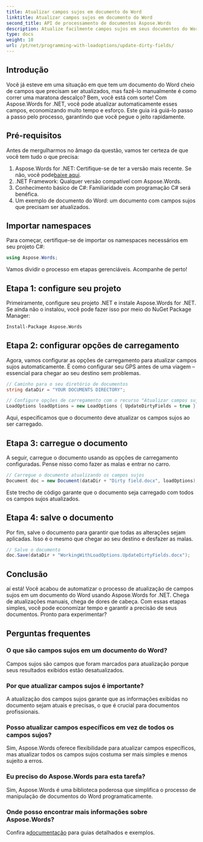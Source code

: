```yaml
---
title: Atualizar campos sujos em documento do Word
linktitle: Atualizar campos sujos em documento do Word
second_title: API de processamento de documentos Aspose.Words
description: Atualize facilmente campos sujos em seus documentos do Word usando Aspose.Words for .NET com este guia passo a passo abrangente.
type: docs
weight: 10
url: /pt/net/programming-with-loadoptions/update-dirty-fields/
---
```


## Introdução

Você já esteve em uma situação em que tem um documento do Word cheio de campos que precisam ser atualizados, mas fazê-lo manualmente é como correr uma maratona descalço? Bem, você está com sorte! Com Aspose.Words for .NET, você pode atualizar automaticamente esses campos, economizando muito tempo e esforço. Este guia irá guiá-lo passo a passo pelo processo, garantindo que você pegue o jeito rapidamente.

## Pré-requisitos

Antes de mergulharmos no âmago da questão, vamos ter certeza de que você tem tudo o que precisa:

1.  Aspose.Words for .NET: Certifique-se de ter a versão mais recente. Se não, você pode[baixe aqui](https://releases.aspose.com/words/net/).
2. .NET Framework: Qualquer versão compatível com Aspose.Words.
3. Conhecimento básico de C#: Familiaridade com programação C# será benéfica.
4. Um exemplo de documento do Word: um documento com campos sujos que precisam ser atualizados.

## Importar namespaces

Para começar, certifique-se de importar os namespaces necessários em seu projeto C#:

```csharp
using Aspose.Words;
```

Vamos dividir o processo em etapas gerenciáveis. Acompanhe de perto!

## Etapa 1: configure seu projeto

Primeiramente, configure seu projeto .NET e instale Aspose.Words for .NET. Se ainda não o instalou, você pode fazer isso por meio do NuGet Package Manager:

```bash
Install-Package Aspose.Words
```

## Etapa 2: configurar opções de carregamento

Agora, vamos configurar as opções de carregamento para atualizar campos sujos automaticamente. É como configurar seu GPS antes de uma viagem – essencial para chegar ao seu destino sem problemas.

```csharp
// Caminho para o seu diretório de documentos
string dataDir = "YOUR DOCUMENTS DIRECTORY";

// Configure opções de carregamento com o recurso "Atualizar campos sujos"
LoadOptions loadOptions = new LoadOptions { UpdateDirtyFields = true };
```

Aqui, especificamos que o documento deve atualizar os campos sujos ao ser carregado.

## Etapa 3: carregue o documento

A seguir, carregue o documento usando as opções de carregamento configuradas. Pense nisso como fazer as malas e entrar no carro.

```csharp
// Carregue o documento atualizando os campos sujos
Document doc = new Document(dataDir + "Dirty field.docx", loadOptions);
```

Este trecho de código garante que o documento seja carregado com todos os campos sujos atualizados.

## Etapa 4: salve o documento

Por fim, salve o documento para garantir que todas as alterações sejam aplicadas. Isso é o mesmo que chegar ao seu destino e desfazer as malas.

```csharp
// Salve o documento
doc.Save(dataDir + "WorkingWithLoadOptions.UpdateDirtyFields.docx");
```

## Conclusão

aí está! Você acabou de automatizar o processo de atualização de campos sujos em um documento do Word usando Aspose.Words for .NET. Chega de atualizações manuais, chega de dores de cabeça. Com essas etapas simples, você pode economizar tempo e garantir a precisão de seus documentos. Pronto para experimentar?

## Perguntas frequentes

### O que são campos sujos em um documento do Word?
Campos sujos são campos que foram marcados para atualização porque seus resultados exibidos estão desatualizados.

### Por que atualizar campos sujos é importante?
A atualização dos campos sujos garante que as informações exibidas no documento sejam atuais e precisas, o que é crucial para documentos profissionais.

### Posso atualizar campos específicos em vez de todos os campos sujos?
Sim, Aspose.Words oferece flexibilidade para atualizar campos específicos, mas atualizar todos os campos sujos costuma ser mais simples e menos sujeito a erros.

### Eu preciso do Aspose.Words para esta tarefa?
Sim, Aspose.Words é uma biblioteca poderosa que simplifica o processo de manipulação de documentos do Word programaticamente.

### Onde posso encontrar mais informações sobre Aspose.Words?
 Confira a[documentação](https://reference.aspose.com/words/net/) para guias detalhados e exemplos.

